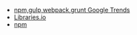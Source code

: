 
- [npm,gulp,webpack,grunt Google Trends](https://trends.google.com/trends/explore?date=all&q=npm,gulp,webpack,grunt)
- [Libraries.io](https://libraries.io/)
- [npm](https://www.npmjs.com/)
